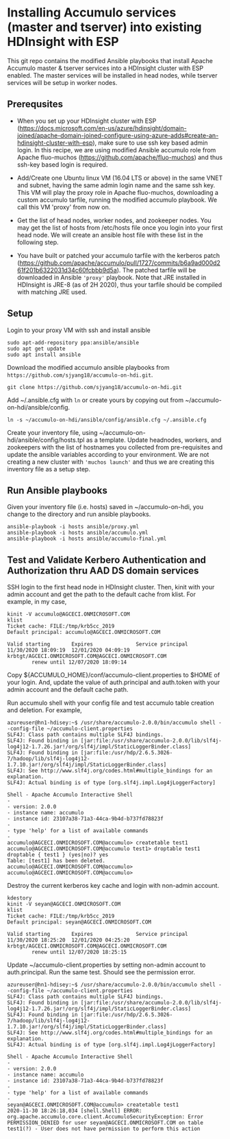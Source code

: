 # Installing Accumulo services (master and tserver) into existing HDInsight with ESP

This git repo contains the modified Ansible playbooks that install Apache Accumulo master & tserver services into a HDInsight cluster with ESP enabled. The master services will be installed in head nodes, while tserver services will be setup in worker nodes.   

## Prerequsites
* When you set up your HDInsight cluster with ESP (https://docs.microsoft.com/en-us/azure/hdinsight/domain-joined/apache-domain-joined-configure-using-azure-adds#create-an-hdinsight-cluster-with-esp), make sure to use ssh key based admin login. In this recipe, we are using modified Ansible accumulo role from Apache fluo-muchos (https://github.com/apache/fluo-muchos) and thus ssh-key based login is required.

* Add/Create one Ubuntu linux VM (16.04 LTS or above) in the same VNET and subnet, having the same admin login name and the same ssh key. This VM will play the proxy role in Apache fluo-muchos, downloading a custom accumulo tarfile, running the modified accumulo playbook. We call this VM 'proxy' from now on.

* Get the list of head nodes, worker nodes, and zookeeper nodes. You may get the list of hosts from /etc/hosts file once you login into your first head node. We will create an ansible host file with these list in the following step.

* You have built or patched your accumulo tarfile with the kerberos patch (https://github.com/apache/accumulo/pull/1727/commits/b6a9ad000d261f201b6322031d34c60fcbbb9d5a). The patched tarfile will be downloaded in Ansible `'proxy'` playbook. Note that JRE installed in HDInsight is JRE-8 (as of 2H 2020), thus your tarfile should be compiled with matching JRE used. 

## Setup 
Login to your proxy VM with ssh and install ansible

```
sudo apt-add-repository ppa:ansible/ansible
sudo apt get update
sudo apt install ansible
```

Download the modified accumulo ansible playbooks from `https://github.com/sjyang18/accumulo-on-hdi.git`.
```
git clone https://github.com/sjyang18/accumulo-on-hdi.git
```

Add ~/.ansible.cfg with `ln` or create yours by copying out from ~/accumulo-on-hdi/ansible/config.
```
ln -s ~/accumulo-on-hdi/ansible/config/ansible.cfg ~/.ansible.cfg
```

Create your inventory file, using ~/accumulo-on-hdi/ansible/config/hosts.tpl as a template. Update headnodes, workers, and zookeepers with the list of hostnames you collected from pre-requisites and update the ansible variables according to your environment. We are not creating a new cluster with `'muchos launch'` and thus we are creating this inventory file as a setup step.    

## Run Ansible playbooks
Given your inventory file (i.e. hosts) saved in ~/accumulo-on-hdi, you change to the directory and run ansible playbooks.

```
ansible-playbook -i hosts ansible/proxy.yml
ansible-playbook -i hosts ansible/accumulo.yml
ansible-playbook -i hosts ansible/accumulo-final.yml
```


## Test and Validate Kerbero Authentication and Authorization thru AAD DS domain services
SSH login to the first head node in HDInsight cluster. Then, kinit with your admin account and get the path to the default cache from klist. For example, in my case,
```
kinit -V accumulo@AGCECI.ONMICROSOFT.COM
klist
Ticket cache: FILE:/tmp/krb5cc_2019
Default principal: accumulo@AGCECI.ONMICROSOFT.COM

Valid starting       Expires              Service principal
11/30/2020 18:09:19  12/01/2020 04:09:19  krbtgt/AGCECI.ONMICROSOFT.COM@AGCECI.ONMICROSOFT.COM
        renew until 12/07/2020 18:09:14
```

Copy ${ACCUMULO_HOME}/conf/accumulo-client.properties to $HOME of your login. And, update the value of auth.principal and auth.token with your admin account and the default cache path.

Run accumulo shell with your config file and test accumulo table creation and deletion. For example,

```
azureuser@hn1-hdisey:~$ /usr/share/accumulo-2.0.0/bin/accumulo shell --config-file ~/accumulo-client.properties
SLF4J: Class path contains multiple SLF4J bindings.
SLF4J: Found binding in [jar:file:/usr/share/accumulo-2.0.0/lib/slf4j-log4j12-1.7.26.jar!/org/slf4j/impl/StaticLoggerBinder.class]
SLF4J: Found binding in [jar:file:/usr/hdp/2.6.5.3026-7/hadoop/lib/slf4j-log4j12-1.7.10.jar!/org/slf4j/impl/StaticLoggerBinder.class]
SLF4J: See http://www.slf4j.org/codes.html#multiple_bindings for an explanation.
SLF4J: Actual binding is of type [org.slf4j.impl.Log4jLoggerFactory]

Shell - Apache Accumulo Interactive Shell
-
- version: 2.0.0
- instance name: accumulo
- instance id: 23107a38-71a3-44ca-9b4d-b737fd78823f
-
- type 'help' for a list of available commands
-
accumulo@AGCECI.ONMICROSOFT.COM@accumulo> createtable test1
accumulo@AGCECI.ONMICROSOFT.COM@accumulo test1> droptable test1
droptable { test1 } (yes|no)? yes
Table: [test1] has been deleted.
accumulo@AGCECI.ONMICROSOFT.COM@accumulo>
accumulo@AGCECI.ONMICROSOFT.COM@accumulo>
```

Destroy the current kerberos key cache and login with non-admin account.
```
kdestory
kinit -V seyan@AGCECI.ONMICROSOFT.COM
klist
Ticket cache: FILE:/tmp/krb5cc_2019
Default principal: seyan@AGCECI.ONMICROSOFT.COM

Valid starting       Expires              Service principal
11/30/2020 18:25:20  12/01/2020 04:25:20  krbtgt/AGCECI.ONMICROSOFT.COM@AGCECI.ONMICROSOFT.COM
        renew until 12/07/2020 18:25:15
```

Update ~/accumulo-client.properties by setting non-admin account to auth.principal. Run the same test. Should see the permission error.
```
azureuser@hn1-hdisey:~$ /usr/share/accumulo-2.0.0/bin/accumulo shell --config-file ~/accumulo-client.properties
SLF4J: Class path contains multiple SLF4J bindings.
SLF4J: Found binding in [jar:file:/usr/share/accumulo-2.0.0/lib/slf4j-log4j12-1.7.26.jar!/org/slf4j/impl/StaticLoggerBinder.class]
SLF4J: Found binding in [jar:file:/usr/hdp/2.6.5.3026-7/hadoop/lib/slf4j-log4j12-1.7.10.jar!/org/slf4j/impl/StaticLoggerBinder.class]
SLF4J: See http://www.slf4j.org/codes.html#multiple_bindings for an explanation.
SLF4J: Actual binding is of type [org.slf4j.impl.Log4jLoggerFactory]

Shell - Apache Accumulo Interactive Shell
-
- version: 2.0.0
- instance name: accumulo
- instance id: 23107a38-71a3-44ca-9b4d-b737fd78823f
-
- type 'help' for a list of available commands
-
seyan@AGCECI.ONMICROSOFT.COM@accumulo> createtable test1
2020-11-30 18:26:18,034 [shell.Shell] ERROR: org.apache.accumulo.core.client.AccumuloSecurityException: Error PERMISSION_DENIED for user seyan@AGCECI.ONMICROSOFT.COM on table test1(?) - User does not have permission to perform this action
```

